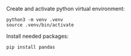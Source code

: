 Create and activate python virtual environment:
```
python3 -m venv .venv
source .venv/bin/activate
```

Install needed packages:
```
pip install pandas
```
